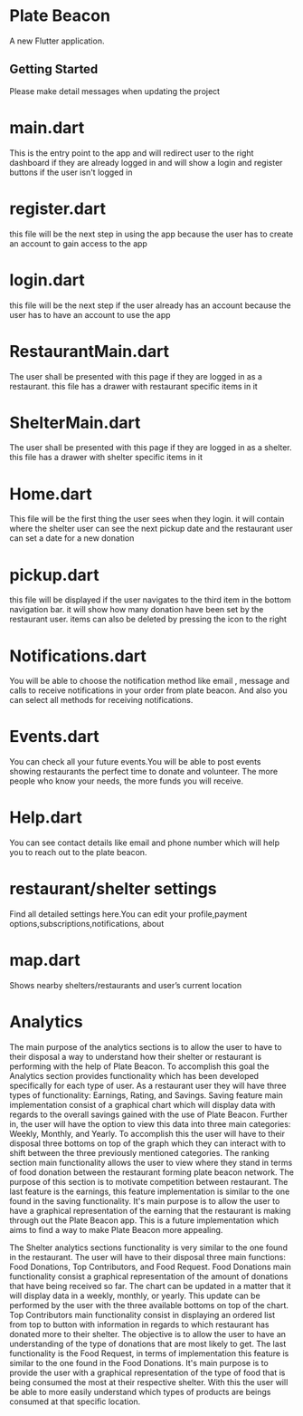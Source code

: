 # Plate Beacon

A new Flutter application.

## Getting Started

Please make detail messages when updating the project
# main.dart
This is the entry point to the app and will redirect user to the right dashboard if they are already logged in and will show a login and register buttons if the user isn't logged in

# register.dart
this file will be the next step in using the app because the user has to create an account to gain access to the app

# login.dart
this file will be the next step if the user already has an account because the user has to have an account to use the app

# RestaurantMain.dart
The user shall be presented with this page if they are logged in as a restaurant. this file has a drawer with restaurant specific items in it

# ShelterMain.dart
The user shall be presented with this page if they are logged in as a shelter. this file has a drawer with shelter specific items in it

# Home.dart
This file will be the first thing the user sees when they login. it will contain where the shelter user can see the next pickup date and the restaurant user can set a date for a new donation

# pickup.dart
this file will be displayed if the user navigates to the third item in the bottom navigation bar. it will show how many donation have been set by the restaurant user. items can also be deleted by pressing the icon to the right

# Notifications.dart
You will be able to choose the notification method like email , message and calls to receive notifications in your order from plate beacon.
And also you can select all methods for receiving notifications.

# Events.dart
You can check all your future events.You will be able to post events showing restaurants the perfect time to donate and volunteer.
The more people who know your needs, the more funds you will receive.

# Help.dart
You can see contact details like email and phone number which will help you to reach out to the plate beacon.

# restaurant/shelter settings
Find all detailed settings here.You can edit your profile,payment options,subscriptions,notifications, about

# map.dart
Shows nearby shelters/restaurants and user’s current location

# Analytics
The main purpose of the analytics sections is to allow the user to have to their disposal a way to understand how their shelter or restaurant is performing with the help of Plate Beacon. To accomplish this goal the Analytics section provides functionality which has been developed specifically for each type of user. As a restaurant user they will have three types of functionality: Earnings, Rating, and Savings. Saving feature main implementation consist of a graphical chart which will display data with regards to the overall savings gained with the use of Plate Beacon. Further in, the user will have the option to view this data into three main categories: Weekly, Monthly, and Yearly. To accomplish this the user will have to their disposal three bottoms on top of the graph which they can interact with to shift between the three previously mentioned categories. The ranking section main functionality allows the user to view where they stand in terms of food donation between the restaurant forming plate beacon network. The purpose of this section is to motivate competition between restaurant. The last feature is the earnings, this feature implementation is similar to the one found in the saving functionality. It's main purpose is to allow the user to have a graphical representation of the earning that the restaurant is making through out the Plate Beacon app. This is a future implementation which aims to find a way to make Plate Beacon more appealing.

The Shelter analytics sections functionality is very similar to the one found in the restaurant. The user will have to their disposal three main functions: Food Donations, Top Contributors, and Food Request. Food Donations main functionality consist a graphical representation of the amount of donations that have being received so far. The chart can be updated in a matter that it will display data in a weekly, monthly, or yearly. This update can be performed by the user with the three available bottoms on top of the chart. Top Contributors main functionality consist in displaying an ordered list from top to button with information in regards to which restaurant has donated more to their shelter. The objective is to allow the user to have an understanding of the type of donations that are most likely to get. The last functionality is the Food Request, in terms of implementation this feature is similar to the one found in the Food Donations. It's main purpose is to provide the user with a graphical representation of the type of food that is being consumed the most at their respective shelter. With this the user will be able to more easily understand which types of products are beings consumed at that specific location.

